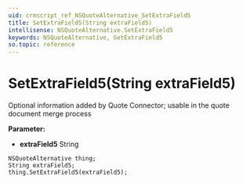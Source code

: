 ```yaml
---
uid: crmscript_ref_NSQuoteAlternative_SetExtraField5
title: SetExtraField5(String extraField5)
intellisense: NSQuoteAlternative.SetExtraField5
keywords: NSQuoteAlternative, GetExtraField5
so.topic: reference
---
```


# SetExtraField5(String extraField5)

Optional information added by Quote Connector; usable in the quote document merge process

**Parameter:** 
* **extraField5** String

```crmscript
NSQuoteAlternative thing;
String extraField5;
thing.SetExtraField5(extraField5);
```

